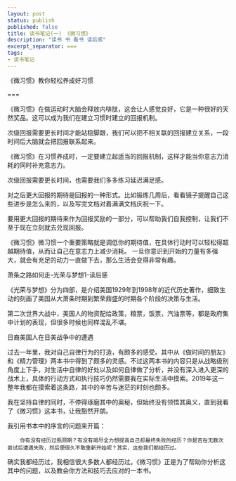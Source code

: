 ```yaml
---
layout: post
status: publish
published: false
title: 读书笔记(一) 《微习惯》
description: "读书 书 看书 读后感"
excerpt_separator: ===
tags:
- 读书笔记
---
```


《微习惯》教你轻松养成好习惯

===

《微习惯》在做运动时大脑会释放内啡肽，这会让人感觉良好，它是一种很好的天然奖品。这可以成为我们在建立习惯时建立的回报机制。

次级回报需要更长时间才能站稳脚跟，我们可以把不相关联的回报建立关系，一段时间后大脑就会把回报联系起来。


《微习惯》在习惯养成时，一定要建立起适当的回报机制，这样才能当你意志力消耗的同时补充意志力。

次级回报需要更长时间，也需要我们多多练习延迟满足感。

对之后更大回报的期待是回报的一种形式。比如锻炼几周后，看看镜子提醒自己这些进步是怎么来的，以及写完文档对着满满文档庆祝一下。

要用更大回报的期待来作为回报奖励的一部分，可以帮助我们自我控制，让我们不至于现在立刻就去兑现回报。



《微习惯》微习惯一个重要策略就是调低你的期待值，在具体行动时可以轻松得超越期待值，从而让自己在意志力上减少消耗。
一旦你意识到开始的力量有多强大，就会有充足的动力一直做下去，那么生活会变得非常有趣。




萧条之路如何走-光荣与梦想1-读后感

《光荣与梦想》分为四部，是介绍美国1929年到1998年的近代历史著作，细致生动的刻画了美国从大萧条时期到繁荣鼎盛的时期各个阶段的决策与生活。


第二次世界大战中，美国人的物资配给政策，粮票，饭票，汽油票等，都是政府集中计划的表现，但很多时候也同样混乱不堪。


日裔美国人在日美战争中的遭遇





过去一年里，我对自己自律行为的打造，有颇多的感受。其中从《做时间的朋友》和《精力管理》两本书中得到了颇多的灵感。不过这两本书的内容只是从战略级别角度上下手，对生活中自律的好处以及如何自律做了分析，并没有深入进入更深的战术上，具体的行动方式和执行技巧仍然需要我在实际生活中摸索。2019年这一整年我都在摸索着这条路，其中的辛苦与迷茫的时刻也颇多。

我在坚持自律的同时，不停得琢磨其中的奥秘，但始终没有领悟其奥义，直到我看了《微习惯》这本书，让我豁然开朗。

我引用书本中的序言的问题来开篇：

		你有没有经历过瓶颈期？有没有竭尽全力想提高自己却最终失败的经历？你是否在无数次尝试后遭遇失败，然后便很久不敢重新开始呢？其实，这些我们都经历过。

确实我都经历过，我相信很大多数人都经历过。《微习惯》正是为了帮助你分析这其中的问题，以及教会你方法和技巧去应对的一本书。



